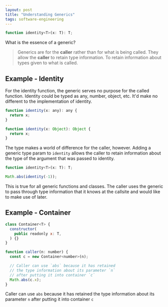 ```yaml
---
layout: post
title: "Understanding Generics"
tags: software-engineering
---
```


```js
function identity<T>(x: T): T;
```

What is the essence of a generic?

> Generics are for the **caller** rather than for what is being called. They allow the **caller** to retain type information. To retain information about types given to what is called.

## Example - Identity

For the identity function, the generic serves no purpose for the called function. Identity could be typed as any, number, object, etc. It'd make no different to the implementation of identity.

```js
function identity(x: any): any {
  return x;
}

function identity(x: Object): Object {
  return x;
}
```

The type makes a world of difference for the caller, however. Adding a generic type param to `identity` allows the caller to retain information about the type of the argument that was passed to identity.

```js
function identity<T>(x: T): T;

Math.abs(identity(-1));
```

This is true for all generic functions and classes. The caller uses the generic to pass through type information that it knows at the callsite and would like to make use of later.

## Example - Container

```js
class Container<T> {
  constructor(
    public readonly x: T,
  ) {}
}

function caller(n: number) {
  const c = new Container<number>(n);

  // Caller can use `abs` because it has retained
  // the type information about its parameter `n`
  // after putting it into container `c`
  Math.abs(c.x);
}
```

Caller can use `abs` because it has retained the type information about its parameter `n` after putting it into container `c`
